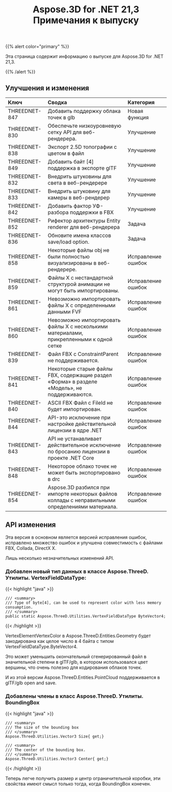 ﻿---
title: Aspose.3D for .NET 21,3 Примечания к выпуску
type: docs
weight: 10
url: /ru/net/aspose-3d-for-net-21-3-release-notes/
---
{{% alert color="primary" %}}

Эта страница содержит информацию о выпуске для Aspose.3D for .NET 21,3.

{{% /alert %}}
## **Улучшения и изменения**

|**Ключ**|**Сводка**|**Категория**|
|:- |:- |:- |
|THREEDNET-847 |Добавить поддержку облака точек в glb|Новая функция|
|THREEDNET-830 |Обеспечьте низкоуровневую сетку API для веб-рендерера.|Улучшение|
|THREEDNET-838 |Экспорт 2.5D топографии с цветом в файл|Улучшение|
|THREEDNET-849 |Добавить байт [4] поддержка в экспорте glTF|Улучшение|
|THREEDNET-832 |Внедрить штуковины для света в веб-рендерере|Улучшение|
|THREEDNET-833 |Внедрить штуковину для камеры в веб-рендерер|Улучшение|
|THREEDNET-842 |Добавить фактор УФ-разбора поддержки в FBX|Улучшение|
|THREEDNET-852 |Рифектор архитектуры Entity renderer для веб-рендерера|Задача|
|THREEDNET-836 |Обновите имена классов save/load option.|Задача|
|THREEDNET-858 |Некоторые файлы obj не были полностью визуализированы в веб-рендерере.|Исправление ошибок|
|THREEDNET-859 |Файлы X с нестандартной структурой анимации не могут быть импортированы.|Исправление ошибок|
|THREEDNET-861 |Невозможно импортировать файлы X с определенными данными FVF|Исправление ошибок|
|THREEDNET-860 |Невозможно импортировать файлы X с несколькими материалами, прикрепленными к одной сетке|Исправление ошибок|
|THREEDNET-839 |Файл FBX с ConstraintParent не поддерживается.|Исправление ошибок|
|THREEDNET-841 |Некоторые старые файлы FBX, содержащие раздел «Форма» в разделе «Модель», не поддерживаются.|Исправление ошибок|
|THREEDNET-840 |ASCII FBX Файл с FileId не будет импортирован.|Исправление ошибок|
|THREEDNET-844 |API-это исключение при настройке действительной лицензии в ядре .NET|Исправление ошибок|
|THREEDNET-843 |API не устанавливает действительное исключение по бросанию лицензии в проекте .NET Core|Исправление ошибок|
|THREEDNET-848 |Некоторое облако точек не может быть экспортировано в drc|Исправление ошибок|
|THREEDNET-854 |Aspose.3D разбился при импорте некоторых файлов коллады с неправильными определениями материала.|Исправление ошибок|


## API изменения ##


Эта версия в основном является версией исправления ошибок, исправлено множество ошибок и улучшена совместимость с файлами FBX, Collada, DirectX X.


Лишь несколько незначительных изменений API.

### Добавлен новый тип данных в классе Aspose.ThreeD. Утилиты. VertexFieldDataType:

{{< highlight "java" >}}

    /// <summary>
    /// Type of byte[4], can be used to represent color with less memory consumption.
    /// </summary>
    public static Aspose.ThreeD.Utilities.VertexFieldDataType ByteVector4;

{{< /highlight >}}

VertexElementVertexColor в Aspose.ThreeD.Entities.Geometry будет закодирована как целое число в 4 байта с типом VertexFieldDataType.ByteVector4.

Это может уменьшить окончательный сгенерированный файл в значительной степени в glTF/glb, в котором использовался цвет вершины, что очень полезно для кодирования облаков точек.

И из этой версии Aspose.ThreeD.Entities.PointCloud поддерживается в glTF/glb open and save.



### Добавлены члены в класс Aspose.ThreeD. Утилиты. BoundingBox


{{< highlight "java" >}}


    /// <summary>
    /// The size of the bounding box
    /// </summary>
    Aspose.ThreeD.Utilities.Vector3 Size{ get;}

    /// <summary>
    /// The center of the bounding box.
    /// </summary>
    Aspose.ThreeD.Utilities.Vector3 Center{ get;}

{{< /highlight >}}

Теперь легче получить размер и центр ограничительной коробки, эти свойства имеют смысл только тогда, когда BoundingBox конечен.


